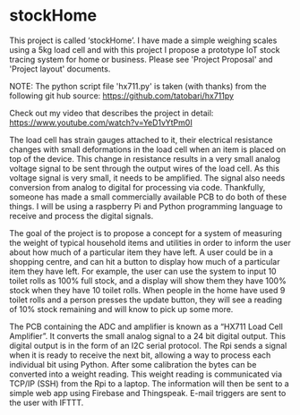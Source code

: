 # stockHome

This project is called ‘stockHome’. I have made a simple weighing scales using a 5kg load cell and with this project I propose a prototype IoT stock tracing system for home or business. Please see 'Project Proposal' and 'Project layout' documents.

NOTE: The python script file 'hx711.py' is taken (with thanks) from the following git hub source: https://github.com/tatobari/hx711py

Check out my video that describes the project in detail: https://www.youtube.com/watch?v=YeD1vYtPm0I

The load cell has strain gauges attached to it, their electrical resistance changes with small deformations in the load cell when an item is placed on top of the device. This change in resistance results in a very small analog voltage signal to be sent through the output wires of the load cell. As this voltage signal is very small, it needs to be amplified. The signal also needs conversion from analog to digital for processing via code. Thankfully, someone has made a small commercially available PCB to do both of these things. I will be using a raspberry Pi and Python programming language to receive and process the digital signals.

The goal of the project is to propose a concept for a system of measuring the weight of typical household items and utilities in order to inform the user about how much of a particular item they have left. A user could be in a shopping centre, and can hit a button to display how much of a particular item they have left. For example, the user can use the system to input 10 toilet rolls as 100% full stock, and a display will show them they have 100% stock when they have 10 toilet rolls. When people in the home have used 9 toilet rolls and a person presses the update button, they will see a reading of 10% stock remaining and will know to pick up some more. 

The PCB containing the ADC and amplifier is known as a “HX711 Load Cell Amplifier”. It converts the small analog signal to a 24 bit digital output. This digital output is in the form of an I2C serial protocol. The Rpi sends a signal when it is ready to receive the next bit, allowing a way to process each individual bit using Python. After some calibration the bytes can be converted into a weight reading. This weight reading is communicated via TCP/IP (SSH) from the Rpi to a laptop. The information will then be sent to a simple web app using Firebase and Thingspeak. E-mail triggers are sent to the user with IFTTT.
